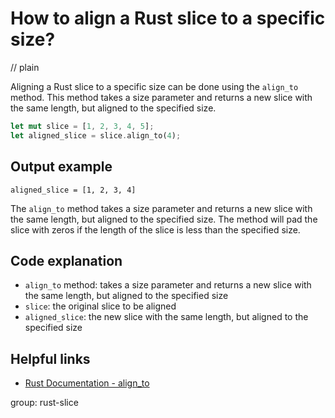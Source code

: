 # How to align a Rust slice to a specific size?
// plain

Aligning a Rust slice to a specific size can be done using the `align_to` method. This method takes a size parameter and returns a new slice with the same length, but aligned to the specified size.

```rust
let mut slice = [1, 2, 3, 4, 5];
let aligned_slice = slice.align_to(4);
```

## Output example

```
aligned_slice = [1, 2, 3, 4]
```

The `align_to` method takes a size parameter and returns a new slice with the same length, but aligned to the specified size. The method will pad the slice with zeros if the length of the slice is less than the specified size.

## Code explanation

- `align_to` method: takes a size parameter and returns a new slice with the same length, but aligned to the specified size
- `slice`: the original slice to be aligned
- `aligned_slice`: the new slice with the same length, but aligned to the specified size

## Helpful links
- [Rust Documentation - align_to](https://doc.rust-lang.org/std/primitive.slice.html#method.align_to)

group: rust-slice